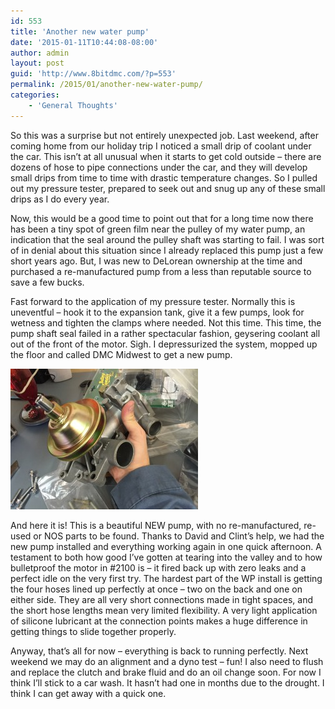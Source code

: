```yaml
---
id: 553
title: 'Another new water pump'
date: '2015-01-11T10:44:08-08:00'
author: admin
layout: post
guid: 'http://www.8bitdmc.com/?p=553'
permalink: /2015/01/another-new-water-pump/
categories:
    - 'General Thoughts'
---
```


So this was a surprise but not entirely unexpected job. Last weekend, after coming home from our holiday trip I noticed a small drip of coolant under the car. This isn’t at all unusual when it starts to get cold outside – there are dozens of hose to pipe connections under the car, and they will develop small drips from time to time with drastic temperature changes. So I pulled out my pressure tester, prepared to seek out and snug up any of these small drips as I do every year.

Now, this would be a good time to point out that for a long time now there has been a tiny spot of green film near the pulley of my water pump, an indication that the seal around the pulley shaft was starting to fail. I was sort of in denial about this situation since I already replaced this pump just a few short years ago. But, I was new to DeLorean ownership at the time and purchased a re-manufactured pump from a less than reputable source to save a few bucks.

Fast forward to the application of my pressure tester. Normally this is uneventful – hook it to the expansion tank, give it a few pumps, look for wetness and tighten the clamps where needed. Not this time. This time, the pump shaft seal failed in a rather spectacular fashion, geysering coolant all out of the front of the motor. Sigh. I depressurized the system, mopped up the floor and called DMC Midwest to get a new pump.

[![IMG_4648](../assets/images/2015/01/IMG_4648-e1421000825651-300x225.jpg)](../assets/images/2015/01/IMG_4648-e1421000825651.jpg)

And here it is! This is a beautiful NEW pump, with no re-manufactured, re-used or NOS parts to be found. Thanks to David and Clint’s help, we had the new pump installed and everything working again in one quick afternoon. A testament to both how good I’ve gotten at tearing into the valley and to how bulletproof the motor in #2100 is – it fired back up with zero leaks and a perfect idle on the very first try. The hardest part of the WP install is getting the four hoses lined up perfectly at once – two on the back and one on either side. They are all very short connections made in tight spaces, and the short hose lengths mean very limited flexibility. A very light application of silicone lubricant at the connection points makes a huge difference in getting things to slide together properly.

Anyway, that’s all for now – everything is back to running perfectly. Next weekend we may do an alignment and a dyno test – fun! I also need to flush and replace the clutch and brake fluid and do an oil change soon. For now I think I’ll stick to a car wash. It hasn’t had one in months due to the drought. I think I can get away with a quick one.